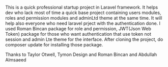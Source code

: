 This is a quick professional startup project in Laravel framework. 
It helps dev who lack most of time a quick base project containing users modules, roles and permission modules and adminLtd theme at the same time. 
It will help also everyone who need laravel prject with the authentication done.
I used Roman Bincan package for role and permission, JWT(Json Web Token) package for those who want authentication that use token not session and admin Lte theme for the interface.
After cloning the project, do composer update for installing those package.


Thanks to Taylor Otwell, Tymon Design and Roman Bincan and Abdullah Almsaeed